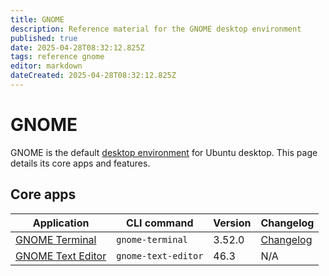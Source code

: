 ```yaml
---
title: GNOME
description: Reference material for the GNOME desktop environment
published: true
date: 2025-04-28T08:32:12.825Z
tags: reference gnome
editor: markdown
dateCreated: 2025-04-28T08:32:12.825Z
---
```


# GNOME

GNOME is the default [desktop environment](/general/desktop-environments.md) for Ubuntu
desktop. This page details its core apps and features.


## Core apps

| Application                               | CLI command         | Version | Changelog                                                                   |
|-------------------------------------------|---------------------|---------|-----------------------------------------------------------------------------|
| [GNOME Terminal](/general/gnome-terminal) | `gnome-terminal`    | 3.52.0  | [Changelog](https://launchpad.net/ubuntu/+source/gnome-terminal/+changelog) |
| [GNOME Text Editor]()                     | `gnome-text-editor` | 46.3    | N/A                                                                         |
